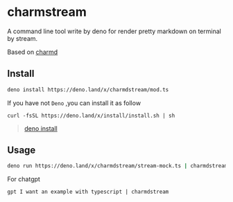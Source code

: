 # charmstream
A command line tool write by  deno for render pretty markdown on terminal by stream.

Based on  [charmd](https://deno.land/x/charmd@v0.0.2)

## Install

```zsh
deno install https://deno.land/x/charmdstream/mod.ts
```

If you have not `Deno` ,you can install it as follow

```
curl -fsSL https://deno.land/x/install/install.sh | sh
```
> [deno install](https://docs.deno.com/runtime/manual/getting_started/installation)

## Usage 


```zsh
deno run https://deno.land/x/charmdstream/stream-mock.ts | charmdstream
```


For chatgpt
```
gpt I want an example with typescript | charmdstream
```
